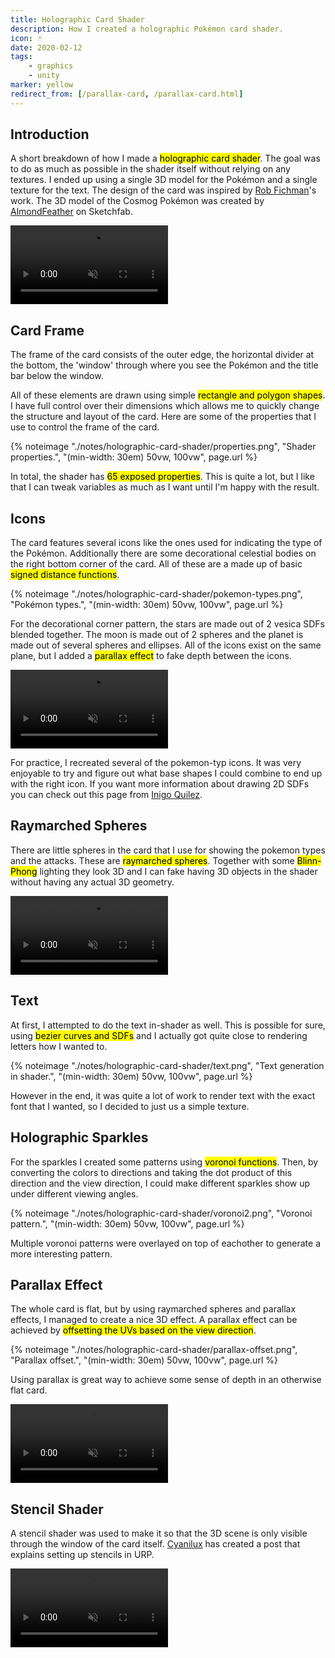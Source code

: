```yaml
--- 
title: Holographic Card Shader
description: How I created a holographic Pokémon card shader.
icon: 🃏
date: 2020-02-12
tags: 
    - graphics
    - unity
marker: yellow
redirect_from: [/parallax-card, /parallax-card.html]
--- 
```


## Introduction

A short breakdown of how I made a <mark>holographic card shader</mark>. The goal was to do as much as possible in the shader itself without relying on any textures. I ended up using a single 3D model for the Pokémon and a single texture for the text. The design of the card was inspired by [Rob Fichman][rob-fichman]'s work. The 3D model of the Cosmog Pokémon was created by [AlmondFeather][almondfeather] on Sketchfab.

<video width="50%" title="Cosmog parallax Pokémon card." loop="" autoplay="" playsinline="" muted="true" class="note-video">
<source src="holographic-card-shader.mp4" type="video/mp4">
<source src="holographic-card-shader.webm" type="video/webm">
</video>

## Card Frame

The frame of the card consists of the outer edge, the horizontal divider at the bottom, the 'window' through where you see the Pokémon and the title bar below the window. 

All of these elements are drawn using simple <mark>rectangle and polygon shapes</mark>. I have full control over their dimensions which allows me to quickly change the structure and layout of the card. Here are some of the properties that I use to control the frame of the card.

{% noteimage "./notes/holographic-card-shader/properties.png", "Shader properties.", "(min-width: 30em) 50vw, 100vw", page.url %}

In total, the shader has <mark>65 exposed properties</mark>. This is quite a lot, but I like that I can tweak variables as much as I want until I'm happy with the result. 

## Icons
The card features several icons like the ones used for indicating the type of the Pokémon. Additionally there are some decorational celestial bodies on the right bottom corner of the card. All of these are a made up of basic <mark>signed distance functions</mark>. 

{% noteimage "./notes/holographic-card-shader/pokemon-types.png", "Pokémon types.", "(min-width: 30em) 50vw, 100vw", page.url %}

For the decorational corner pattern, the stars are made out of 2 vesica SDFs blended together. The moon is made out of 2 spheres and the planet is made out of several spheres and ellipses. All of the icons exist on the same plane, but I added a <mark>parallax effect</mark> to fake depth between the icons. 

<video width="50%" title="Parallax effect." loop="" autoplay="" playsinline="" muted="true" class="note-video">
<source src="corner-pattern.mp4" type="video/mp4">
<source src="corner-pattern.webm" type="video/webm">
</video>

For practice, I recreated several of the pokemon-typ icons. It was very enjoyable to try and figure out what base shapes I could combine to end up with the right icon. If you want more information about drawing 2D SDFs you can check out this page from [Inigo Quilez][2d-sdf].

## Raymarched Spheres
There are little spheres in the card that I use for showing the pokemon types and the attacks. These are <mark>raymarched spheres</mark>. Together with some <mark>Blinn-Phong</mark> lighting they look 3D and I can fake having 3D objects in the shader without having any actual 3D geometry. 

<video width="50%" title="Raymarched spheres." loop="" autoplay="" playsinline="" muted="true" class="note-video">
<source src="raymarched-spheres.mp4" type="video/mp4">
<source src="raymarched-spheres.webm" type="video/webm">
</video>

## Text
At first, I attempted to do the text in-shader as well. This is possible for sure, using <mark>bezier curves and SDFs</mark> and I actually got quite close to rendering letters how I wanted to.

{% noteimage "./notes/holographic-card-shader/text.png", "Text generation in shader.", "(min-width: 30em) 50vw, 100vw", page.url %}

However in the end, it was quite a lot of work to render text with the exact font that I wanted, so I decided to just us a simple texture.

## Holographic Sparkles
For the sparkles I created some patterns using <mark>voronoi functions</mark>. Then, by converting the colors to directions and taking the dot product of this direction and the view direction, I could make different sparkles show up under different viewing angles.

{% noteimage "./notes/holographic-card-shader/voronoi2.png", "Voronoi pattern.", "(min-width: 30em) 50vw, 100vw", page.url %}

Multiple voronoi patterns were overlayed on top of eachother to generate a more interesting pattern.

## Parallax Effect
The whole card is flat, but by using raymarched spheres and parallax effects, I managed to create a nice 3D effect. A parallax effect can be achieved by <mark>offsetting the UVs based on the view direction</mark>.

{% noteimage "./notes/holographic-card-shader/parallax-offset.png", "Parallax offset.", "(min-width: 30em) 50vw, 100vw", page.url %}

Using parallax is great way to achieve some sense of depth in an otherwise flat card.

<video width="50%" title="Using parallax to achieve a sense of depth." loop="" autoplay="" playsinline="" muted="true" class="note-video">
<source src="parallax-effects.mp4" type="video/mp4">
<source src="parallax-effects.webm" type="video/webm">
</video>

## Stencil Shader
A stencil shader was used to make it so that the 3D scene is only visible through the window of the card itself. [Cyanilux][stencil-explanation] has created a post that explains setting up stencils in URP.

<video width="50%" title="Stencil mask." loop="" autoplay="" playsinline="" muted="true" class="note-video">
<source src="stencil.mp4" type="video/mp4">
<source src="stencils.webm" type="video/webm">
</video>

[rob-fichman]: https://twitter.com/bobacupcake
[almondfeather]: https://sketchfab.com/3d-models/cosmog-d928b7339a9b4ecb841162c53b4c4f4a
[2d-sdf]: https://www.iquilezles.org/www/articles/distfunctions2d/distfunctions2d.htm
[stencil-explanation]: https://twitter.com/Cyanilux/status/1193513267534151680?s=20